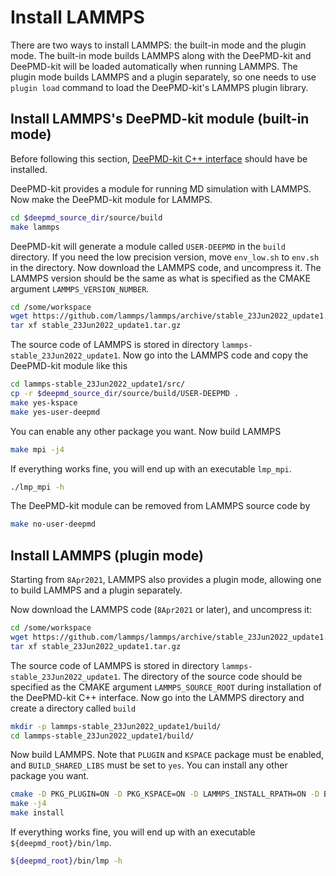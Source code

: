 # Install LAMMPS

There are two ways to install LAMMPS: the built-in mode and the plugin mode. The built-in mode builds LAMMPS along with the DeePMD-kit and DeePMD-kit will be loaded automatically when running LAMMPS. The plugin mode builds LAMMPS and a plugin separately, so one needs to use `plugin load` command to load the DeePMD-kit's LAMMPS plugin library. 

## Install LAMMPS's DeePMD-kit module (built-in mode)
Before following this section, [DeePMD-kit C++ interface](install-from-source.md) should have be installed.

DeePMD-kit provides a module for running MD simulation with LAMMPS. Now make the DeePMD-kit module for LAMMPS.

```bash
cd $deepmd_source_dir/source/build
make lammps
```
DeePMD-kit will generate a module called `USER-DEEPMD` in the `build` directory. If you need the low precision version, move `env_low.sh` to `env.sh` in the directory. Now download the LAMMPS code, and uncompress it. The LAMMPS version should be the same as what is specified as the CMAKE argument `LAMMPS_VERSION_NUMBER`.
```bash
cd /some/workspace
wget https://github.com/lammps/lammps/archive/stable_23Jun2022_update1.tar.gz
tar xf stable_23Jun2022_update1.tar.gz
```
The source code of LAMMPS is stored in directory `lammps-stable_23Jun2022_update1`. Now go into the LAMMPS code and copy the DeePMD-kit module like this
```bash
cd lammps-stable_23Jun2022_update1/src/
cp -r $deepmd_source_dir/source/build/USER-DEEPMD .
make yes-kspace
make yes-user-deepmd
```
You can enable any other package you want. Now build LAMMPS
```bash
make mpi -j4
```

If everything works fine, you will end up with an executable `lmp_mpi`.
```bash
./lmp_mpi -h
```

The DeePMD-kit module can be removed from LAMMPS source code by 
```bash
make no-user-deepmd
```

## Install LAMMPS (plugin mode)
Starting from `8Apr2021`, LAMMPS also provides a plugin mode, allowing one to build LAMMPS and a plugin separately.

Now download the LAMMPS code (`8Apr2021` or later), and uncompress it:
```bash
cd /some/workspace
wget https://github.com/lammps/lammps/archive/stable_23Jun2022_update1.tar.gz
tar xf stable_23Jun2022_update1.tar.gz
```

The source code of LAMMPS is stored in directory `lammps-stable_23Jun2022_update1`. The directory of the source code should be specified as the CMAKE argument `LAMMPS_SOURCE_ROOT` during installation of the DeePMD-kit C++ interface. Now go into the LAMMPS directory and create a directory called `build`

```bash
mkdir -p lammps-stable_23Jun2022_update1/build/
cd lammps-stable_23Jun2022_update1/build/
```
Now build LAMMPS. Note that `PLUGIN` and `KSPACE` package must be enabled, and `BUILD_SHARED_LIBS` must be set to `yes`. You can install any other package you want.
```bash
cmake -D PKG_PLUGIN=ON -D PKG_KSPACE=ON -D LAMMPS_INSTALL_RPATH=ON -D BUILD_SHARED_LIBS=yes -D CMAKE_INSTALL_PREFIX=${deepmd_root} -D CMAKE_INSTALL_LIBDIR=lib -D CMAKE_INSTALL_FULL_LIBDIR=${deepmd_root}/lib ../cmake
make -j4
make install
```

If everything works fine, you will end up with an executable `${deepmd_root}/bin/lmp`.
```bash
${deepmd_root}/bin/lmp -h
```

